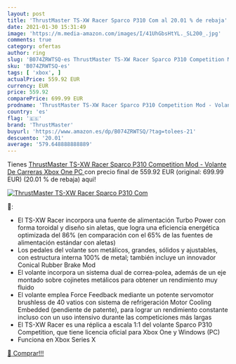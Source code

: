 ```yaml
---
layout: post
title: 'ThrustMaster TS-XW Racer Sparco P310 Com al 20.01 % de rebaja'
date: 2021-01-30 15:31:49
image: 'https://m.media-amazon.com/images/I/41UhGbsHtYL._SL200_.jpg'
comments: true
category: ofertas
author: ring
slug: 'B074ZRWTSQ-es ThrustMaster TS-XW Racer Sparco P310 Competition Mod -...'
sku: 'B074ZRWTSQ-es'
tags: [ 'xbox', ]
actualPrice: 559.92 EUR
currency: EUR
price: 559.92
comparePrice: 699.99 EUR
prodname: 'ThrustMaster TS-XW Racer Sparco P310 Competition Mod - Volante De Carreras  Xbox One  PC '
country: 'es'
flag: '🇪🇸'
brand: 'ThrustMaster'
buyurl: 'https://www.amazon.es/dp/B074ZRWTSQ/?tag=tolees-21'
descuento: '20.01'
average: '579.648888888889'
---
```


Tienes [ThrustMaster TS-XW Racer Sparco P310 Competition Mod - Volante De Carreras  Xbox One  PC ](https://www.amazon.es/dp/B074ZRWTSQ/?tag=tolees-21) con precio final de  559.92 EUR (original: 699.99 EUR) (20.01 %  de rebaja) aqui!

[![ThrustMaster TS-XW Racer Sparco P310 Com](https://m.media-amazon.com/images/I/41UhGbsHtYL._SL200_.jpg)](https://www.amazon.es/dp/B074ZRWTSQ/?tag=tolees-21)

🔎:

- El TS-XW Racer incorpora una fuente de alimentación Turbo Power con forma toroidal y diseño sin aletas, que logra una eficiencia energética optimizada del 86% (en comparación con el 65% de las fuentes de alimentación estándar con aletas)
- Los pedales del volante son metálicos, grandes, sólidos y ajustables, con estructura interna 100% de metal; también incluye un innovador Conical Rubber Brake Mod
- El volante incorpora un sistema dual de correa-polea, además de un eje montado sobre cojinetes metálicos para obtener un rendimiento muy fluido
- El volante emplea Force Feedback mediante un potente servomotor brushless de 40 vatios con sistema de refrigeración Motor Cooling Embedded (pendiente de patente), para lograr un rendimiento constante incluso con un uso intensivo durante las competiciones más largas
- El TS-XW Racer es una réplica a escala 1:1 del volante Sparco P310 Competition, que tiene licencia oficial para Xbox One y Windows (PC)
- Funciona en Xbox Series X

[🛒 Comprar!!!](https://www.amazon.es/dp/B074ZRWTSQ/?tag=tolees-21)
